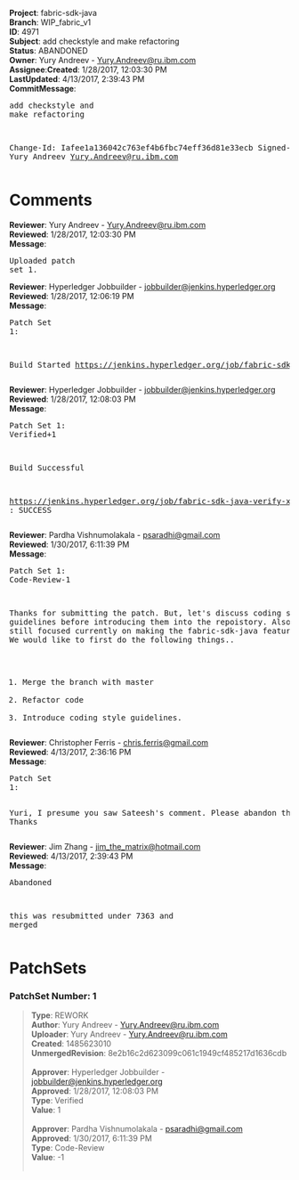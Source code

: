 <strong>Project</strong>: fabric-sdk-java</br><strong>Branch</strong>: WIP_fabric_v1<br><strong>ID</strong>: 4971<br><strong>Subject</strong>: add checkstyle and make refactoring<br><strong>Status</strong>: ABANDONED<br><strong>Owner</strong>: Yury Andreev - Yury.Andreev@ru.ibm.com<br><strong>Assignee</strong>:<strong>Created</strong>: 1/28/2017, 12:03:30 PM<br><strong>LastUpdated</strong>: 4/13/2017, 2:39:43 PM<br><strong>CommitMessage</strong>:<br><pre>add checkstyle and make refactoring

Change-Id: Iafee1a136042c763ef4b6fbc74eff36d81e33ecb
Signed-off-by: Yury Andreev <Yury.Andreev@ru.ibm.com>
</pre><h1>Comments</h1><strong>Reviewer</strong>: Yury Andreev - Yury.Andreev@ru.ibm.com<br><strong>Reviewed</strong>: 1/28/2017, 12:03:30 PM<br><strong>Message</strong>: <pre>Uploaded patch set 1.</pre><strong>Reviewer</strong>: Hyperledger Jobbuilder - jobbuilder@jenkins.hyperledger.org<br><strong>Reviewed</strong>: 1/28/2017, 12:06:19 PM<br><strong>Message</strong>: <pre>Patch Set 1:

Build Started https://jenkins.hyperledger.org/job/fabric-sdk-java-verify-x86_64/53/</pre><strong>Reviewer</strong>: Hyperledger Jobbuilder - jobbuilder@jenkins.hyperledger.org<br><strong>Reviewed</strong>: 1/28/2017, 12:08:03 PM<br><strong>Message</strong>: <pre>Patch Set 1: Verified+1

Build Successful 

https://jenkins.hyperledger.org/job/fabric-sdk-java-verify-x86_64/53/ : SUCCESS</pre><strong>Reviewer</strong>: Pardha Vishnumolakala - psaradhi@gmail.com<br><strong>Reviewed</strong>: 1/30/2017, 6:11:39 PM<br><strong>Message</strong>: <pre>Patch Set 1: Code-Review-1

Thanks for submitting the patch.
But, let's discuss coding style guidelines before introducing them into the repoistory. Also, we are still focused currently on making the fabric-sdk-java feature complete. We would like to first do the following things..
1) Merge the branch with master
2) Refactor code
3) Introduce coding style guidelines.</pre><strong>Reviewer</strong>: Christopher Ferris - chris.ferris@gmail.com<br><strong>Reviewed</strong>: 4/13/2017, 2:36:16 PM<br><strong>Message</strong>: <pre>Patch Set 1:

Yuri, I presume you saw Sateesh's comment. Please abandon this CR. Thanks</pre><strong>Reviewer</strong>: Jim Zhang - jim_the_matrix@hotmail.com<br><strong>Reviewed</strong>: 4/13/2017, 2:39:43 PM<br><strong>Message</strong>: <pre>Abandoned

this was resubmitted under 7363 and merged</pre><h1>PatchSets</h1><h3>PatchSet Number: 1</h3><blockquote><strong>Type</strong>: REWORK<br><strong>Author</strong>: Yury Andreev - Yury.Andreev@ru.ibm.com<br><strong>Uploader</strong>: Yury Andreev - Yury.Andreev@ru.ibm.com<br><strong>Created</strong>: 1485623010<br><strong>UnmergedRevision</strong>: 8e2b16c2d623099c061c1949cf485217d1636cdb<br><br><strong>Approver</strong>: Hyperledger Jobbuilder - jobbuilder@jenkins.hyperledger.org<br><strong>Approved</strong>: 1/28/2017, 12:08:03 PM<br><strong>Type</strong>: Verified<br><strong>Value</strong>: 1<br><br><strong>Approver</strong>: Pardha Vishnumolakala - psaradhi@gmail.com<br><strong>Approved</strong>: 1/30/2017, 6:11:39 PM<br><strong>Type</strong>: Code-Review<br><strong>Value</strong>: -1<br><br></blockquote>